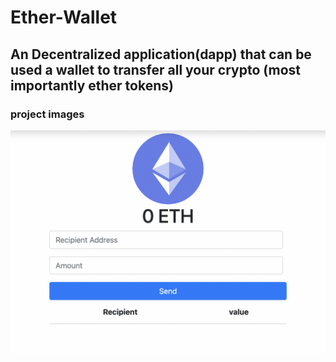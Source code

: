# Ether-Wallet

## An Decentralized application(dapp) that can be used a wallet to transfer all your crypto (most importantly ether tokens)

### project images 

![Eth-Wallet](https://github.com/subhenduKarma001/Ether-Wallet/blob/main/images/img%201.png)
